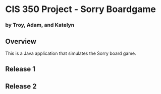 # CIS 350 Project - Sorry Boardgame
### by Troy, Adam, and Katelyn

## Overview
This is a Java application that simulates the Sorry board game.

## Release 1
## Release 2
